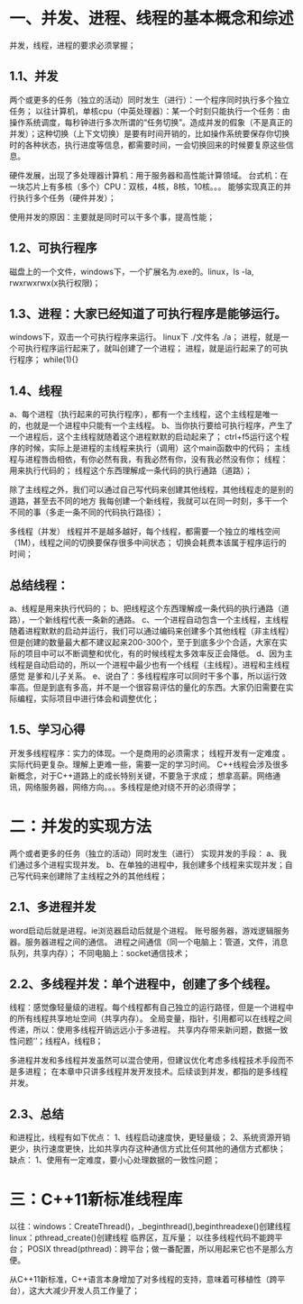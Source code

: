 # 一、并发、进程、线程的基本概念和综述

并发，线程，进程的要求必须掌握；

## 1.1、并发

两个或更多的任务（独立的活动）同时发生（进行）：一个程序同时执行多个独立任务；
以往计算机，单核cpu（中英处理器）：某一个时刻只能执行一个任务：由操作系统调度，每秒钟进行多次所谓的“任务切换”。造成并发的假象（不是真正的并发）；这种切换（上下文切换）是要有时间开销的，比如操作系统要保存你切换时的各种状态，执行进度等信息，都需要时间，一会切换回来的时候要复原这些信息。

硬件发展，出现了多处理器计算机：用于服务器和高性能计算领域。
台式机：在一块芯片上有多核（多个）CPU：双核，4核，8核，10核。。。
能够实现真正的并行执行多个任务（硬件并发）；

使用并发的原因：主要就是同时可以干多个事，提高性能；

## 1.2、可执行程序

磁盘上的一个文件，windows下，一个扩展名为.exe的。linux，ls -la, rwxrwxrwx(x执行权限)；

## 1.3、进程：大家已经知道了可执行程序是能够运行。

windows下，双击一个可执行程序来运行。 linux下 ./文件名 ./a；
进程，就是一个可执行程序运行起来了，就叫创建了一个进程；
进程，就是运行起来了的可执行程序；
while(1){}

## 1.4、线程

a、每个进程（执行起来的可执行程序），都有一个主线程，这个主线程是唯一的，也就是一个进程中只能有一个主线程。
b、当你执行要给可执行程序，产生了一个进程后，这个主线程就随着这个进程默默的启动起来了；
ctrl+f5运行这个程序的时候，实际上是进程的主线程来执行（调用）这个main函数中的代码；
主线程与进程唇齿相依，有你必然有我，有我必然有你，没有我必然没有你；
线程：用来执行代码的；
线程这个东西理解成一条代码的执行通路（道路）；

除了主线程之外，我们可以通过自己写代码来创建其他线程，其他线程走的是别的道路，甚至去不同的地方
我每创建一个新线程，我就可以在同一时刻，多干一个不同的事（多走一条不同的代码执行路径）；

多线程（并发）
线程并不是越多越好，每个线程，都需要一个独立的堆栈空间（1M），线程之间的切换要保存很多中间状态；
切换会耗费本该属于程序运行的时间；



## 总结线程：

a、线程是用来执行代码的；
b、把线程这个东西理解成一条代码的执行通路（道路），一个新线程代表一条新的通路。
c、一个进程自动包含一个主线程，主线程随着进程默默的启动并运行，我们可以通过编码来创建多个其他线程（非主线程）但是创建的数量最大都不建议起来200-300个，至于到底多少个合适，大家在实际的项目中可以不断调整和优化，有的时候线程太多效率反正会降低。
d、因为主线程是自动启动的，所以一个进程中最少也有一个线程（主线程）。进程和主线程感觉 是爹和儿子关系。
e、说白了：多线程程序可以同时干多个事，所以运行效率高。但是到底有多高，并不是一个很容易评估的量化的东西。大家仍旧需要在实际编程，实际项目中进行体会和调整优化；

## 1.5、学习心得

开发多线程程序：实力的体现。一个是商用的必须需求；
线程开发有一定难度 。实际代码更复杂。理解上更难一些，需要一定的学习时间。
C++线程会涉及很多新概念，对于C++道路上的成长特别关键，不要急于求成；
想拿高薪。网络通讯，网络服务器，网络方向。。。多线程是绝对绕不开的必须得学；

# 二：并发的实现方法

两个或者更多的任务（独立的活动）同时发生（进行）
实现并发的手段：
a、我们通过多个进程实现并发。
b、在单独的进程中，我创建多个线程来实现并发；自己写代码来创建除了主线程之外的其他线程；

## 2.1、多进程并发

word启动后就是进程。ie浏览器启动后就是个进程。
账号服务器，游戏逻辑服务器。服务器进程之间的通信。
进程之间通信（同一个电脑上：管道，文件，消息队列，共享内存）；
不同电脑上：socket通信技术；

## 2.2、多线程并发：单个进程中，创建了多个线程。
线程：感觉像轻量级的进程。每个线程都有自己独立的运行路径，但是一个进程中的所有线程共享地址空间（共享内存）。
全局变量，指针，引用都可以在线程之间传递，所以：使用多线程开销远远小于多进程。
共享内存带来新问题，数据一致性问题’’；线程A，线程B；

多进程并发和多线程并发虽然可以混合使用，但建议优化考虑多线程技术手段而不是多进程；
在本章中只讲多线程并发开发技术。后续谈到并发，都指的是多线程并发。

## 2.3、总结

和进程比，线程有如下优点：
1、线程启动速度快，更轻量级；
2、系统资源开销更少，执行速度更快，比如共享内存这种通信方式比任何其他的通信方式都快；
缺点：
1、使用有一定难度，要小心处理数据的一致性问题；

# 三：C++11新标准线程库

以往：windows：CreateThread()，_beginthread(),beginthreadexe()创建线程
linux：pthread_create()创建线程
临界区，互斥量；
以往多线程代码不能跨平台；
POSIX thread(pthread)：跨平台；做一番配置，所以用起来它也不是那么方便。

从C++11新标准，C++语言本身增加了对多线程的支持，意味着可移植性（跨平台），这大大减少开发人员工作量了；

